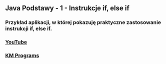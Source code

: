 ## Java Podstawy - 1 - Instrukcje if, else if

### Przykład aplikacji, w której pokazuję praktyczne zastosowanie instrukcji if, else if.

### [YouTube](https://www.youtube.com/watch?v=2ggCwcfJBSQ&list=PLCXqHvi_kahx9v5AW0T65hWgYLeBsyAB4&index=1)
### [KM Programs](https://km-programs.pl/)